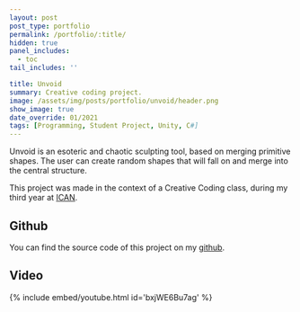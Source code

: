 ```yaml
---
layout: post
post_type: portfolio
permalink: /portfolio/:title/
hidden: true
panel_includes:
  - toc
tail_includes: ''

title: Unvoid
summary: Creative coding project.
image: /assets/img/posts/portfolio/unvoid/header.png
show_image: true
date_override: 01/2021
tags: [Programming, Student Project, Unity, C#]
---
```


Unvoid is an esoteric and chaotic sculpting tool, based on merging primitive shapes. The user can create random shapes that will fall on and merge into the central structure.

This project was made in the context of a Creative Coding class, during my third year at [ICAN](https://www.ican-design.fr/).

## Github

You can find the source code of this project on my [github](https://github.com/Orso2p2n/unvoid).

## Video

{% include embed/youtube.html id='bxjWE6Bu7ag' %}
